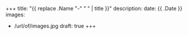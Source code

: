 +++
title: "{{ replace .Name "-" " " | title }}"
description: 
date: {{ .Date }}
images: 
- /url/of/images.jpg
draft: true
+++
